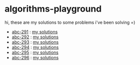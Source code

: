 # algorithms-playground
hi, these are my solutions to some problems i've been solving =)

  - [abc-291](https://atcoder.jp/contests/abc291) : [my solutions](https://github.com/luizacostam/algorithms-playground/tree/main/atcoder-problemset/abc-291)
  - [abc-292](https://atcoder.jp/contests/abc292) : [my solutions](https://github.com/luizacostam/algorithms-playground/tree/main/atcoder-problemset/abc-292)
  - [abc-293](https://atcoder.jp/contests/abc293) : [my solutions](https://github.com/luizacostam/algorithms-playground/tree/main/atcoder-problemset/abc-293)
  - [abc-294](https://atcoder.jp/contests/abc294) : [my solutions](https://github.com/luizacostam/algorithms-playground/tree/main/atcoder-problemset/abc-294)
  - [abc-295](https://atcoder.jp/contests/abc295) : [my solutions](https://github.com/luizacostam/algorithms-playground/tree/main/atcoder-problemset/abc-295)
  - [abc-296](https://atcoder.jp/contests/abc296) : [my solutions](https://github.com/luizacostam/algorithms-playground/tree/main/atcoder-problemset/abc-296)
